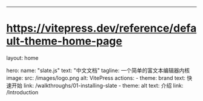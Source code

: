 ---
# https://vitepress.dev/reference/default-theme-home-page
layout: home

hero:
  name: "slate.js"
  text: "中文文档"
  tagline: 一个简单的富文本编辑器内核
  image:
    src: /images/logo.png
    alt: VitePress
  actions:
    - theme: brand
      text: 快速开始
      link: /walkthroughs/01-installing-slate
    - theme: alt
      text: 介绍
      link: /Introduction
   

